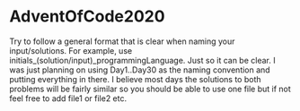 # AdventOfCode2020
Try to follow a general format that is clear when naming your input/solutions. For example, use initials_(solution/input)_programmingLanguage. Just so it can be clear. I was just planning on using Day1..Day30 as the naming convention and putting everything in there. I believe most days the solutions to both problems will be fairly similar so you should be able to use one file but if not feel free to add file1 or file2 etc. 
